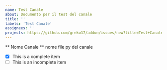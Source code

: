 ```yaml
---
name: Test Canale
about: Documento per il test del canale
title: ''
labels: 'Test Canale'
assignees: ''
projects: https://github.com/greko17/addon/issues/new?title=Test+Canale&projects=projects/1
---
```


** Nome Canale **
nome file py del canale

- [x] This is a complete item
- [ ] This is an incomplete item
